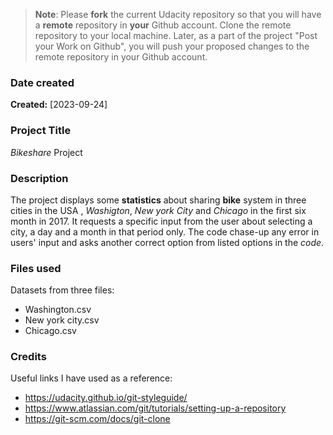 >**Note**: Please **fork** the current Udacity repository so that you will have a **remote** repository in **your** Github account. Clone the remote repository to your local machine. Later, as a part of the project "Post your Work on Github", you will push your proposed changes to the remote repository in your Github account.

### Date created
**Created:** [2023-09-24]

### Project Title
_Bikeshare_ Project

### Description
The project displays some **statistics** about sharing **bike** system in three cities in the USA , _Washigton_, _New york City_ and _Chicago_ in the first six month in 2017.
It requests a specific input from the user about selecting a city, a day and a month in that period only.
The code chase-up any error in users' input and asks another correct option from listed options in the _code_.

### Files used
Datasets from three files:
* Washington.csv
* New york city.csv
* Chicago.csv


### Credits
Useful links I have used as a reference:
- https://udacity.github.io/git-styleguide/
- https://www.atlassian.com/git/tutorials/setting-up-a-repository
- https://git-scm.com/docs/git-clone

